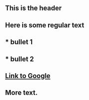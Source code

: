 ## This is the header

## Here is some regular text

## * bullet 1
## * bullet 2

## [Link to Google](http://www.google.com)

## More text.